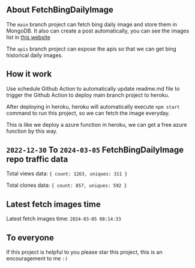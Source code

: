 ## About FetchBingDailyImage

The `main` branch project can fetch bing daily image and store them in MongoDB.
It also can create a post automatically, you can see the images list in [this website](https://oursalbum.netlify.app)

The `apis` branch project can expose the apis so that we can get bing historical daily images.

## How it work

Use schedule Github Action to automatically update readme.md file to trigger the Github Action to deploy main branch project to heroku.

After deploying in heroku, heroku will automatically execute `npm start` command to run this project, so we can fetch the image everyday.

This is like we deploy a azure function in heroku, we can get a free azure function by this way.

## `2022-12-30` To `2024-03-05` FetchBingDailyImage repo traffic data

Total views data: `{ count: 1263, uniques: 311 }`

Total clones data: `{ count: 857, uniques: 592 }`

## Latest fetch images time

Latest fetch images time: `2024-03-05 08:14:33`

## To everyone

If this project is helpful to you please star this project, this is an encouragement to me `:)`



